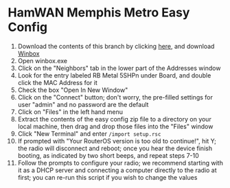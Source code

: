 # HamWAN Memphis Metro Easy Config
1. Download the contents of this branch by clicking [here](https://github.com/ryanturner/memhamwan-net-configs/archive/client.zip), and download [Winbox](http://download2.mikrotik.com/routeros/winbox/3.0rc9/winbox.exe)
3. Open winbox.exe
4. Click on the "Neighbors" tab in the lower part of the Addresses window
5. Look for the entry labeled RB Metal 5SHPn under Board, and double click the MAC Address for it
6. Check the box "Open In New Window"
7. Click on the "Connect" button; don't worry, the pre-filled settings for user "admin" and no password are the default
8. Click on "Files" in the left hand menu
9. Extract the contents of the easy config zip file to a directory on your local machine, then drag and drop those files into the "Files" window
10. Click "New Terminal" and enter ```/import setup.rsc```
11. If prompted with "Your RouterOS version is too old to continue!", hit Y; the radio will disconnect and reboot; once you hear the device finish booting, as indicated by two short beeps, and repeat steps 7-10
12. Follow the prompts to configure your radio; we recommend starting with it as a DHCP server and connecting a computer directly to the radio at first; you can re-run this script if you wish to change the values
